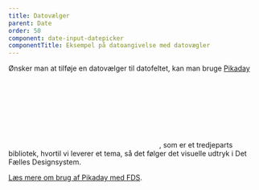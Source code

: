 ```yaml
---
title: Datovælger
parent: Date
order: 50
component: date-input-datepicker
componentTitle: Eksempel på datoangivelse med datovægler
---
```


Ønsker man at tilføje en datovælger til datofeltet, kan man bruge <a href="https://pikaday.com/" class="icon-link">Pikaday<svg class="icon-svg" focusable="false" aria-hidden="true"><use xlink:href="#open-in-new"></use></svg></a>, som er et tredjeparts bibliotek, hvortil vi leverer et tema, så det følger det visuelle udtryk i Det Fælles Designsystem.

<a href="/udvidelser/pikaday/">Læs mere om brug af Pikaday med FDS</a>.
